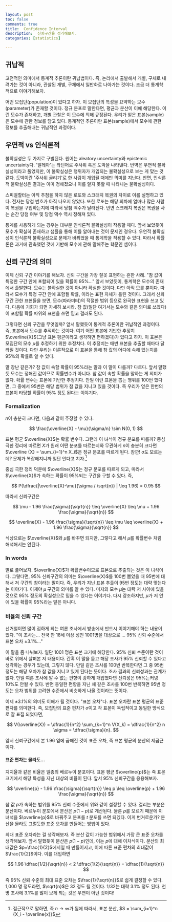 ```yaml
---

layout: post
toc: false
comments: true
title:  Confidence Interval 
description:  신뢰구간을 정리해보자. 
categories: [statistics]

---
```


## 귀납적 

고전적인 의미에서 통계적 추론이란 귀납법이다. 즉, 논리에서 출발해서 개별, 구체로 내려가는 것이 아니라, 관찰된 개별, 구체에서 일반화로 나아가는 것이다. 조금 더 통계학적으로 이야기해보자. 

어떤 모집단(population)이 있다고 하자. 이 모집단의 특성을 요약하는 모수(parameter)가 존재할 것이다. 정규 분포로 말한다면, 평균과 분산이 이에 해당한다. 이런 모수가 존재하고, 개별 관찰은 이 모수에 의해 규정된다.  우리가 얻은 표본(sample)은 모수에 관한 정보를 담고 있다. 통계적인 추론이란 표본(sample)에서 모수에 관한 정보를 추출해내는 귀납적인 과정이다. 

## 우연적 vs 인식론적 

불확실성은 두 가지로 구별된다. 원어는 aleatory uncertainty와 epistemic uncertainty다. '알레아'는 라틴어로 주사위 혹은 도박을 나타낸다. 번역은 우연적 불확실성이라고 풀었지만, 이 불확실성은 행위자가 개입되는 불확실성으로 보는 게 맞는 것 같다. 도박이란 '주사위 굴리기'로 한 사람이 개입될 때에만 의미를 지닌다. 반면, 인식론적 불확실성은 결과는 이미 정해졌으나 이를 알지 못할 때 나타나는 불확실성이다. 

스피겔할터는 아직 추첨을 하지 않은 로또와 스크래치 복권의 차이로 이를 설명하고 있다. 전자는 당첨 번호가 아직 나오지 않았다.  또한 로또는 해당 회차에 얼마나 많은 사람이 복권을 구입하는지에 따라서 당첨 액수가 달라진다. 반면 스크래치 복권은 복권을 사는 순간 당첨 여부 및 당첨 액수 역시 정해져 있다. 

통계를 사용하게 되는 경우는 대부분 인식론적 블확실성이 작용할 때다. 앞서 보았듯이 모수가 확실히 존재하고 샘플을 통해 이를 알아내는 것이 문제인 경우다. 우연적 불확실성이 인식론적 불확실성으로 문제가 바뀌었을 때 통계학을 적용할 수 있다. 따라서 확률론은 과거에 관측했던 것에 기반해 모수에 관해 말해주는 학문인 셈이다. 

## 신뢰 구간의 의미 

이제 신뢰 구간 이야기를 해보자. 신뢰 구간을 가장 잘못 표현하는 흔한 사례. "참 값이 특정한 구간 안에 포함되어 있을 확률이 95%..." 앞서 보았듯이, 통계학은 모수의 존재에서 출발한다. 모수는 불확실한 것이 아니라 확실한 것이다. 다만 아직 모를 뿐이다. 따라서 모수가 특정 구간 안에 포함될 확률, 이라는 표현 자체가 틀린 것이다. 그래서 신뢰 구간 관한 표현들을 보면, 모수(파라미터)의 적절한 범위 등으로 완곡한 표현을 쓰고 있다. 다음에 기회가 되면 자세히 보시라. 참 값(일단 여기서는 모수와 같은 의미로 쓰겠다)이 포함될 확률 따위의 표현을 쓰면 믿고 걸러도 된다. 

그렇다면 신뢰 구간을 무엇일까? 앞서 말했듯이 통계적 추론이란 귀납적인 과정이다. 즉, 표본에서 모수를 추적하는 것이다. 여기 어떤 표본에 기반한 추정치 $\overline{X}$(그냥 표본 평균이라고 생각하면 편하겠다)가 있다고 하자. 이 표본은 모집단의 모수 $\mu$를 추정하기 위한 추정치다. 이 추정치는 매번 표본을 추출할 때마다 달라질 것이다. 다만 우리는 이론적으로 이 표본을 통해 참 값의 어디에 속해 있는지를 95%의 확률로 알 수 있다. 

말 장난 같은가? 참 값이 속할 확률이 95%라는 말과 이 말이 다를까? 다르다. 앞서 말했듯 모수는 정해진 값이므로 확률변수가 아니다. 참 값이 속할 확률을 말하는 게 의미가 없다. 확률 변수는 표본에 기반한 추정치다. 만일 이런 표본을 뽑는 행위를 100번 했다면, 그 중에서 95번은 해당 범위가 참 값을 지니고 있을 것이다. 즉 우리가 얻은 한번의 표본이 타당할 확률이 95% 정도 된다는 이야기다. 

### Formalization 

$n$이 충분히 크다면, 다음과 같이 주장할 수 있다. 

$$
\frac{\overline{X} - \mu}{\sigma/n} \sim N(0, 1) 
$$

표본 평균 $\overline{X}$는 확률 변수다. 그런데 이 녀석이 정규 분포를 따를까? 중심 극한 정리에 따르면 $X$가 원래 어떤 분포를 따르는지와 무관하게 $n$이 충분히 크다면 $\overline {X} = \sum_{i=1}^n X_i$은 정규 분포를 따르게 된다. 잠깐! $\sigma$도 모르는데? 문제가 복잡해지니까 일단 안다고 치자.[^1]

[^1]: 점근적으로 말하면, 즉 $n \to \infty$가 됨에 따라서, 표본 분산, $S = \sum_{i=1}^n {X_i - \overline{x}}$


중심 극한 정리 덕분에 $\overline{X}$는 정규 분포를 따르게 되고, 따라서 $\overline{X}$가 속하는 확률이 95%되는 구간을 구할 수 있다. 즉, 

$$
P(\dfrac{|\overline{X}-\mu}{\sigma / \sqrt{n}} | \leq 1.96) = 0.95   
$$

따라서 신뢰구간은 

$$
\mu - 1.96 \frac{\sigma}{\sqrt{n}} \leq \overline{X} \leq \mu + 1.96 \frac{\sigma}{\sqrt{n}}
$$

$$
\overline{X} - 1.96 \frac{\sigma}{\sqrt{n}} \leq \mu \leq \overline{X} + 1.96 \frac{\sigma}{\sqrt{n}}
$$


식상으로는 $\overline{X}$와 $\mu$를 바꾸면 되지만, 그렇다고 해서 $\mu$를 확률변수 처럼 해석해서는 안된다. 

### In words

말로 풀어보자. $\overline{X}$가 확률변수이므로 표본으로 추출되는 것은 이 녀석이다. 그렇다면, 95% 신뢰구간의 의미는 $\overline{X}$를 100번 뽑았을 때 95번에 대해서 저 구간의 참이라는 말이다. 즉, 우리가 지닌 표본 추출이 95번 정도는 대략 맞는다는 이야기다. 이제야 $\mu$ 구간의 의미를 알 수 있다. 미지의 모수 $\mu$는 대략 저 사이에 있을 것으로 95% 정도의 확실성으로 믿을 수 있다는 이야기다. 다시 강조하지만, $\mu$가 저 안에 있을 확률이 95%라는 말은 아니다. 

### 비율의 신뢰 구간

선거철이면 많이 접하게 되는 여론 조사에서 방송에서 반드시 이야기해야 하는 내용이 있다. "이 조사는... 전국 만 18세 이상 성인 1001명을 대상으로 ... 95% 신뢰 수준에서 표본 오차 ±3.1%..." 

이 말을 좀 나눠보자. 일단 1001 명은 표본 크기에 해당한다. 95% 신뢰 수준이란 것이 바로 위에서 살펴본 저 내용이다. 간혹 이 말을 듣고 해당 조사가 95% 신뢰할 수 있다고 생각하는 경우가 있는데, 그렇지 않다. 만일 같은 조사를 100번 반복한다면 그 중 95번 정도는 해당 오차가 참 값을 지니고 있게 된다는 뜻이다. 조사 결과의 신뢰성과는 관계가 없다. 만일 여론 조사에 알 수 없는 편향이 강하게 개입했다면 신뢰성은 95%는커녕 10%도 안될 수 있다. 반면 동일한 편향을 지닌 채 같은 조사를 100번 반복하면 95번 정도는 오차 범위를 고려한 수준에서 비슷하게 나올 것이라는 뜻이다. 

이제 ±3.1%의 의미도 이해가 될 것이다. "표본 오차"다. 표본 오차란 표본 평균의 표준 편차를 의미한다. 즉, 모집단의 표준 편차가 $\sigma$이고 각 표본이 독립적이고 동일한 방식으로 잘 표집 되었다면, 

$$
V(\overline{X}) =  \dfrac{1}{n^2} \sum_{k=1}^n V(X_k) = \dfrac{1}{n^2} n \sigma = \dfrac{\sigma}{n}.
$$

앞서 신뢰구간에서 본 1.96 옆에 곱해진 것이 표준 오차, 즉 표본 평균의 분산의 제곱근이다. 

#### 표준 편차는 몰라도... 

지지율과 같은 비율은 일종의 베르누이 분포이다. 표본 평균 $\overline{p}$는 즉 표본 크기에서 해당 특성을 지닌 대상의 비율이 된다. 앞서 95% 신뢰구간을 응용해보자. 

$$
\overline{p} - 1.96 \frac{\sigma}{\sqrt{n}} \leq p \leq \overline{p} + 1.96 \frac{\sigma}{\sqrt{n}}
$$

참 값 $p$가 속하는 범위를 95% 신뢰 수준에서 위와 같이 설정할 수 있다. 걸리는 부분은 분산이다. 베르누이 분포에서 분산은 $p(1-p)$로 계산된다. 물론 $p$를 모르기 때문에 이 녀석을 $\overline{p}$로 바꿔주고 분포를 $t$ 분포를 쓰면 되겠다. 이게 번거로운가? 분산을 몰라도 그럴듯한 표준 오차를 만들어는 방법이 있다. 

최대 표준 오차라는 걸 생각해보자. 즉 분산 값이 가능한 범위에서 가장 큰 표준 오차를 생각해보자. 앞서 말했듯이 분산은 $p(1-p)$인데, 이는 $p$에 대해 이차식이다. 분산의 최대값은 $p=\frac{1}{2}$에서일 때 만들어지고, 이에 따른 표준 편차의 최대값이 $\frac{1}{2}$이다. 이를 대입하면 

$$
1.96 \dfrac{1/2}{\sqrt{n}} < 2 \dfrac{1/2}{\sqrt{n}} = \dfrac{1}{\sqrt{n}}
$$

즉 95% 신뢰 수준의 최대 표준 오차는 $\frac{1}{\sqrt{n}}$로 쉽게 결정할 수 있다. 1,000 명 정도라면, $\sqrt{n}$은 32 정도 될 것이다. 1/32는 대략 3.1% 정도 된다. 천 명 조사에 3.1%를 많이 보게 되는 것은 우연이 아닌 것이다! 



<!--stackedit_data:
eyJoaXN0b3J5IjpbMjA3NzE4MTI0MCwtNjA3MjgyNTU5LC0yMj
Y2NDc3MTcsLTE4MjM4NTAwODcsNDA3NTgzMjY5LDExMjczMDQ1
MjMsLTUyODE2MDEyOCwtMzc3NTQ1OTk3LDE4NjY2MTg3NzldfQ
==
-->